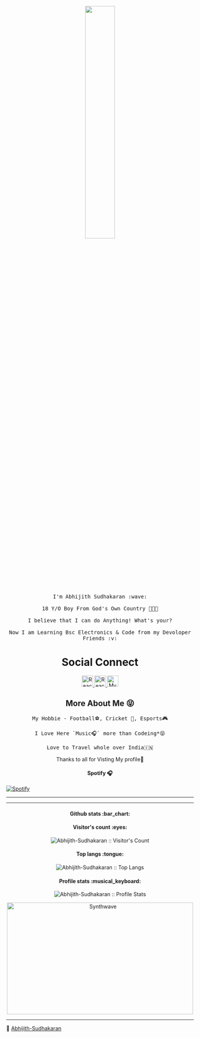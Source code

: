 <p align="center">
  <img src="https://media.giphy.com/media/MeJgB3yMMwIaHmKD4z/giphy.gif" width="40%">
  <br><br>
  <samp>
    I'm Abhijith Sudhakaran :wave:
    <br><br>
    18 Y/O Boy From God's Own Country 🌴🌿🌊
    <br><br>
    I believe that I can do Anything! What's your?
    <br><br>
    Now I am Learning Bsc Electronics & Code from my Devoloper Friends :v:
  </samp>
</p>

<h1 align="center">Social Connect</h1>

<p align="center">
  
  <a href="https://t.me/Telecat_X">
    <img src="https://www.vectorlogo.zone/logos/telegram/telegram-icon.svg" alt="Reach Me through Telegram" height="30" width="30">

  <a href="https://www.instagram.com/hypercat_ext">
    <img src="https://www.vectorlogo.zone/logos/instagram/instagram-icon.svg" alt="Reach Me through Instagram" height="30" width="30">
  
  <a href="https://www.facebook.com/Abhijith Sudhakaran">
    <img src="https://www.vectorlogo.zone/logos/facebook/facebook-icon.svg" alt="My Facebook Account" height="30" width="30">
</a>
</p>

<h2 align="center">More About Me 😝</h2>

<p align="center">
   <samp>
     My Hobbie - Football⚽, Cricket 🏏, Esports🎮
   <br><br>
     I Love Here `Music🎧` more than Codeing*😝
   <br><br>
     Love to Travel whole over India🇮🇳
</samp>
</p>
<p align="center">Thanks to all for Visting My profile💝</p>

<h4 align="center"> Spotify 🎧</h4>

[![Spotify](https://novatorem.bgstatic.vercel.app/api/spotify)](https://open.spotify.com/user/31fplfebfwlhdr2lav5zrbf4j2me?si=19PHD831R2yh9FBgcWAgFA&utm_source=copy-link&dl_branch=1)

---

---

<h4 align="center">Github stats :bar_chart:</h4>

<h4 align="center">Visitor's count :eyes:</h4>

<p align="center"><img src="https://profile-counter.glitch.me/{Abhijith-Sudhakaran}/count.svg" alt="Abhijith-Sudhakaran :: Visitor's Count" /></p>

<h4 align="center">Top langs :tongue:</h4>

<p align="center"><img src="https://github-readme-stats.vercel.app/api/top-langs/?username=Abhijith-Sudhakaran&langs_count=10&theme=tokyonight&layout=compact" alt="Abhijith-Sudhakaran :: Top Langs" /></p>

<h4 align="center">Profile stats :musical_keyboard:</h4>

<p align="center"><img src="https://github-readme-stats.vercel.app/api?username=Abhijith-Sudhakaran&show_icons=true&theme=synthwave" alt="Abhijith-Sudhakaran :: Profile Stats" /></p>

<p align="center"><img src="https://thumbs.gfycat.com/GoodnaturedFondGaur-size_restricted.gif" alt="Synthwave" height="300" width="500"></p>


---
🌼 [Abhijith-Sudhakaran](https://github.com/Abhijith-Sudhakaran)
